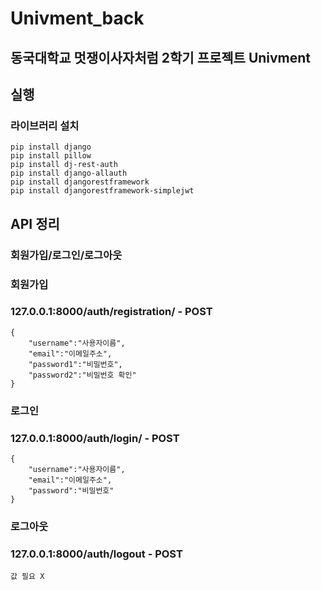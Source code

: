# Univment_back
## 동국대학교 멋쟁이사자처럼 2학기 프로젝트 Univment
## 실행

### 라이브러리 설치
    pip install django
    pip install pillow
    pip install dj-rest-auth
    pip install django-allauth
    pip install djangorestframework
    pip install djangorestframework-simplejwt

## API 정리
### 회원가입/로그인/로그아웃
### 회원가입
### 127.0.0.1:8000/auth/registration/ - POST
    {
        "username":"사용자이름",
        "email":"이메일주소",
        "password1":"비밀번호",
        "password2":"비밀번호 확인"
    }
### 로그인
### 127.0.0.1:8000/auth/login/ - POST
    {
        "username":"사용자이름",
        "email":"이메일주소",
        "password":"비밀번호"
    }
### 로그아웃
### 127.0.0.1:8000/auth/logout - POST
    값 필요 X
